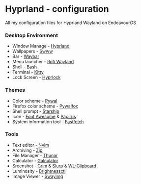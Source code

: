 # Hyprland - configuration
All my configuration files for Hyprland Wayland on EndeavourOS

### Desktop Environment

- Window Manage - [Hyprland](https://wiki.hyprland.org/)
- Wallpapers - [Swww](https://github.com/LGFae/swww)
- Bar - [Waybar](https://wiki.archlinux.org/title/Waybar)
- Menu launcher - [Rofi Wayland](https://github.com/in0ni/rofi-wayland)
- Shell - [Bash](https://wiki.archlinux.org/title/Bash)
- Terminal - [Kitty](https://wiki.archlinux.org/title/Kitty)
- Lock Screen - [Hyprlock](https://archlinux.org/packages/extra/x86_64/hyprlock/)

### Themes

- Color scheme - [Pywal](https://archlinux.org/packages/extra/any/python-pywal/)
- Firefox color scheme - [Pywalfox](https://github.com/Frewacom/pywalfox)
- Shell prompt - [Starship](https://starship.rs/)
- Icon - [Font Awesome](https://archlinux.org/packages/extra/any/ttf-font-awesome/) & [Papirus](https://archlinux.org/packages/extra/any/papirus-icon-theme/)
- System information tool - [Fastfetch](https://archlinux.org/packages/extra/x86_64/fastfetch/)

### Tools

- Text editor - [Nvim](https://neovim.io/)
- Archiving - [Zip](https://man.archlinux.org/man/zip.1.e)
- File Manager - [Thunar](https://wiki.archlinux.org/title/Thunar)
- Calculator - [Galculator](https://archlinux.org/packages/extra/x86_64/galculator/)
- Sreenshot - [Grim](https://archlinux.org/packages/extra/x86_64/grim/) & [Slurp](https://archlinux.org/packages/extra/x86_64/slurp/) & [WL-Clipboard](https://archlinux.org/packages/extra/x86_64/wl-clipboard/)
- Luminosity - [Brightnessctl](https://archlinux.org/packages/extra/x86_64/brightnessctl/)
- Image Viewer - [Swayimg](https://archlinux.org/packages/extra/x86_64/swayimg/)
